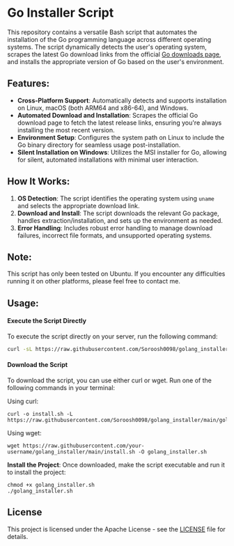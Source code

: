 # Go Installer Script

This repository contains a versatile Bash script that automates the installation of the Go programming language across different operating systems. The script dynamically detects the user's operating system, scrapes the latest Go download links from the official [Go downloads page](https://go.dev/dl/), and installs the appropriate version of Go based on the user's environment.

## Features:
- **Cross-Platform Support**: Automatically detects and supports installation on Linux, macOS (both ARM64 and x86-64), and Windows.
- **Automated Download and Installation**: Scrapes the official Go download page to fetch the latest release links, ensuring you're always installing the most recent version.
- **Environment Setup**: Configures the system path on Linux to include the Go binary directory for seamless usage post-installation.
- **Silent Installation on Windows**: Utilizes the MSI installer for Go, allowing for silent, automated installations with minimal user interaction.

## How It Works:
1. **OS Detection**: The script identifies the operating system using `uname` and selects the appropriate download link.
2. **Download and Install**: The script downloads the relevant Go package, handles extraction/installation, and sets up the environment as needed.
3. **Error Handling**: Includes robust error handling to manage download failures, incorrect file formats, and unsupported operating systems.

## Note:
This script has only been tested on Ubuntu. If you encounter any difficulties running it on other platforms, please feel free to contact me.

## Usage:
#### Execute the Script Directly

To execute the script directly on your server, run the following command:

```bash
curl -sL https://raw.githubusercontent.com/Soroosh0098/golang_installer/main/golang_installer.sh | sudo bash
```

#### Download the Script

To download the script, you can use either curl or wget. Run one of the following commands in your terminal:

Using curl:

```
curl -o install.sh -L https://raw.githubusercontent.com/Soroosh0098/golang_installer/main/golang_installer.sh
```

Using wget:

```
wget https://raw.githubusercontent.com/your-username/golang_installer/main/install.sh -O golang_installer.sh
```

**Install the Project**: Once downloaded, make the script executable and run it to install the project:

```
chmod +x golang_installer.sh
./golang_installer.sh
```

## License

This project is licensed under the Apache License - see the [LICENSE](LICENSE) file for details.
